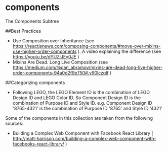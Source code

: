 # components
The Components Subtree

##Best Practices
- Use Composition over Inheritance (see https://reactjsnews.com/composing-components/#move-over-mixins-use-higher-order-components ). A video explaining the difference (see https://youtu.be/dYUZiJEy0JE )
- Mixins Are Dead. Long Live Composition (see https://medium.com/@dan_abramov/mixins-are-dead-long-live-higher-order-components-94a0d2f9e750#.y90lczqlf )

##Categorizing components
- Following LEGO, the LEGO Element ID is the combination of LEGO Design ID and LEGO Color ID. So Component Design ID is the combination of Purpose ID and Style ID.
e.g. Component Design ID '8765-4321' is the combination of Purpose ID '8765' and Style ID '4321'  

Some of the components in this collection are taken from the following sources:

- Building a Complex Web Component with Facebook React Library ( http://matt-harrison.com/building-a-complex-web-component-with-facebooks-react-library/ )
